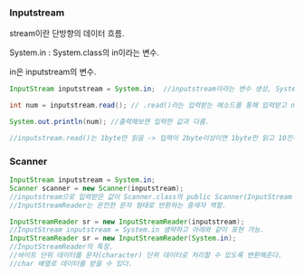 ### Inputstream

stream이란 단방향의 데이터 흐름.

System.in : System.class의 in이라는 변수.

in은 inputstream의 변수.

```java
InputStream inputstream = System.in;  //inputstream이라는 변수 생성, System.in을 inputstream에 할당.

int num = inputstream.read(); // .read()라는 입력받는 메소드를 통해 입력받고 num에 넣음.

System.out.println(num); //출력해보면 입력한 값과 다름.

//inputstream.read()는 1byte만 읽음 -> 입력이 2byte이상이면 1byte만 읽고 10진수로 인코딩.
```



### Scanner

```java
InputStream inputstream = System.in;
Scanner scanner = new Scanner(inputstream);
//inputstream으로 입력받은 값이 Scanner.class의 public Scanner(InputStream source)의 new InputStreamReader(source)로 이동.
//InputStreamReader는 온전한 문자 형태로 반환하는 중재자 역할.

InputStreamReader sr = new InputStreamReader(inputstream);
//InputStream inputstream = System.in 생략하고 아래와 같이 표현 가능.
InputStreamReader sr = new InputStreamReader(System.in);
//InputStreamReader의 특징.
//바이트 단위 데이터를 문자(character) 단위 데이터로 처리할 수 있도록 변환해준다.
//char 배열로 데이터를 받을 수 있다.
```

